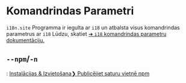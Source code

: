# Komandrindas Parametri

`i18n.site` Programma ir iegulta ar `i18` un atbalsta visus komandrindas parametrus ar `i18` Lūdzu, skatiet [➔ `i18` komandrindas parametru dokumentāciju.](/i18/cli)

## `--npm`/`-n`

: [Instalācijas & Izvietošana❯ Publicējiet saturu vietnē npm](/i18n.site/use#npm)